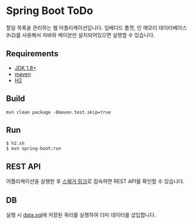 # Spring Boot ToDo
할일 목록을 관리하는 웹 어플리케이션입니다. 임베디드 톰캣, 인 메모리 데이터베이스(h2)를 사용해서 자바와 메이븐만 설치되어있으면 실행할 수 있습니다.

## Requirements
- [JDK 1.8+](https://www.oracle.com/technetwork/java/javase/downloads/jdk8-downloads-2133151.html)
- [maven](https://maven.apache.org)
- [H2](https://www.h2database.com/html/main.html)

## Build
```
mvn clean package -Dmaven.test.skip=true
```

## Run
```
$ h2.sh
$ mvn spring-boot:run
```

## REST API
어플리케이션을 실행한 후 [스웨거 링크](http://localhost:8080/swagger-ui.html#/to-do-list-controller)로 접속하면 REST API를 확인할 수 있습니다.

## DB
실행 시 [data.sql](https://github.com/yoonje/spring-boot-todo/blob/master/src/main/resources/data.sql)에 저장된 쿼리를 실행하여 더미 데이터를 삽입합니다.
